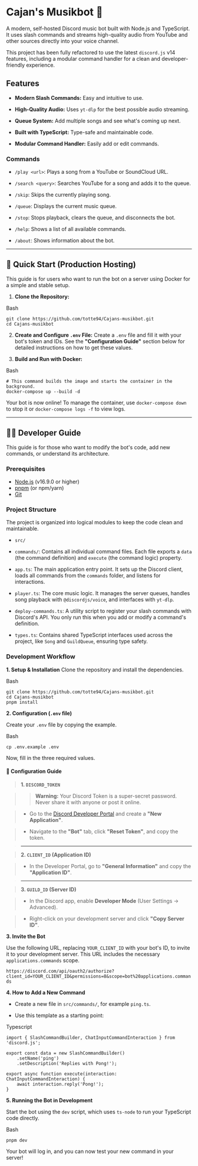 
# Cajan's Musikbot 🎵

  

A modern, self-hosted Discord music bot built with Node.js and TypeScript. It uses slash commands and streams high-quality audio from YouTube and other sources directly into your voice channel.

This project has been fully refactored to use the latest `discord.js` v14 features, including a modular command handler for a clean and developer-friendly experience.

## Features

-  **Modern Slash Commands:** Easy and intuitive to use.

-  **High-Quality Audio:** Uses `yt-dlp` for the best possible audio streaming.

-  **Queue System:** Add multiple songs and see what's coming up next.

-  **Built with TypeScript:** Type-safe and maintainable code.

-  **Modular Command Handler:** Easily add or edit commands.

### Commands

-  `/play <url>`: Plays a song from a YouTube or SoundCloud URL.

-  `/search <query>`: Searches YouTube for a song and adds it to the queue.

-  `/skip`: Skips the currently playing song.

-  `/queue`: Displays the current music queue.

-  `/stop`: Stops playback, clears the queue, and disconnects the bot.

-  `/help`: Shows a list of all available commands.

-  `/about`: Shows information about the bot.

----------


## 🚀 Quick Start (Production Hosting)

This guide is for users who want to run the bot on a server using Docker for a simple and stable setup.


1.  **Clone the Repository:**

Bash
```
git clone https://github.com/totte94/Cajans-musikbot.git
cd Cajans-musikbot
```

2.  **Create and Configure `.env` File:** Create a `.env` file and fill it with your bot's token and IDs. See the **"Configuration Guide"** section below for detailed instructions on how to get these values.

3.  **Build and Run with Docker:**

Bash

```
# This command builds the image and starts the container in the background.
docker-compose up --build -d
```

Your bot is now online! To manage the container, use `docker-compose down` to stop it or `docker-compose logs -f` to view logs.

----------  

## 👨‍💻 Developer Guide

This guide is for those who want to modify the bot's code, add new commands, or understand its architecture.

### Prerequisites
- [Node.js](https://nodejs.org/en/) (v16.9.0 or higher)
- [pnpm](https://pnpm.io/installation) (or npm/yarn)
- [Git](https://git-scm.com/downloads)

### Project Structure

  

The project is organized into logical modules to keep the code clean and maintainable.

  

-  `src/`

-  `commands/`: Contains all individual command files. Each file exports a `data` (the command definition) and `execute` (the command logic) property.

-  `app.ts`: The main application entry point. It sets up the Discord client, loads all commands from the `commands` folder, and listens for interactions.

-  `player.ts`: The core music logic. It manages the server queues, handles song playback with `@discordjs/voice`, and interfaces with `yt-dlp`.

-  `deploy-commands.ts`: A utility script to register your slash commands with Discord's API. You only run this when you add or modify a command's definition.

-  `types.ts`: Contains shared TypeScript interfaces used across the project, like `Song` and `GuildQueue`, ensuring type safety.

### Development Workflow
**1. Setup & Installation**
Clone the repository and install the dependencies.

Bash
```
git clone https://github.com/totte94/Cajans-musikbot.git
cd Cajans-musikbot
pnpm install
```


**2. Configuration (`.env` file)**

  

Create your `.env` file by copying the example.

  

Bash
```
cp .env.example .env
```

Now, fill in the three required values.

  

#### 🔑 Configuration Guide

  

>  **1. `DISCORD_TOKEN`**

>

>  >  **Warning:** Your Discord Token is a super-secret password. Never share it with anyone or post it online.

>

>  - Go to the [Discord Developer Portal](https://discord.com/developers/applications) and create a **"New Application"**.

>  - Navigate to the **"Bot"** tab, click **"Reset Token"**, and copy the token.

>

> ----------

>

>  **2. `CLIENT_ID` (Application ID)**

>

>  - In the Developer Portal, go to **"General Information"** and copy the **"Application ID"**.

>

> ----------

>

>  **3. `GUILD_ID` (Server ID)**

>

>  - In the Discord app, enable **Developer Mode** (User Settings -> Advanced).

>  - Right-click on your development server and click **"Copy Server ID"**.

  

**3. Invite the Bot**

  

Use the following URL, replacing `YOUR_CLIENT_ID` with your bot's ID, to invite it to your development server. This URL includes the necessary `applications.commands` scope.

  

`https://discord.com/api/oauth2/authorize?client_id=YOUR_CLIENT_ID&permissions=8&scope=bot%20applications.commands`

  

**4. How to Add a New Command**

  

- Create a new file in `src/commands/`, for example `ping.ts`.

- Use this template as a starting point:

  



  
Typescript
```
import { SlashCommandBuilder, ChatInputCommandInteraction } from 'discord.js';

export const data = new SlashCommandBuilder()
	.setName('ping')
	.setDescription('Replies with Pong!');

export async function execute(interaction: ChatInputCommandInteraction) {
	await interaction.reply('Pong!');
}
```


**5. Running the Bot in Development**

  

Start the bot using the `dev` script, which uses `ts-node` to run your TypeScript code directly.

Bash
```
pnpm dev
```

  

Your bot will log in, and you can now test your new command in your server!
